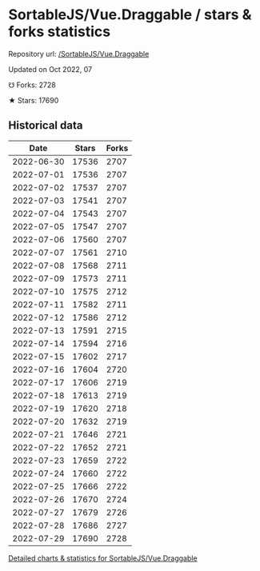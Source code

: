 # SortableJS/Vue.Draggable / stars & forks statistics

Repository url: [/SortableJS/Vue.Draggable](https://github.com/SortableJS/Vue.Draggable)

Updated on Oct 2022, 07

☋ Forks: 2728

★ Stars: 17690

## Historical data
| Date | Stars | Forks |
|------|-------|-------|
| 2022-06-30 | 17536 | 2707 | 
| 2022-07-01 | 17536 | 2707 | 
| 2022-07-02 | 17537 | 2707 | 
| 2022-07-03 | 17541 | 2707 | 
| 2022-07-04 | 17543 | 2707 | 
| 2022-07-05 | 17547 | 2707 | 
| 2022-07-06 | 17560 | 2707 | 
| 2022-07-07 | 17561 | 2710 | 
| 2022-07-08 | 17568 | 2711 | 
| 2022-07-09 | 17573 | 2711 | 
| 2022-07-10 | 17575 | 2712 | 
| 2022-07-11 | 17582 | 2711 | 
| 2022-07-12 | 17586 | 2712 | 
| 2022-07-13 | 17591 | 2715 | 
| 2022-07-14 | 17594 | 2716 | 
| 2022-07-15 | 17602 | 2717 | 
| 2022-07-16 | 17604 | 2720 | 
| 2022-07-17 | 17606 | 2719 | 
| 2022-07-18 | 17613 | 2719 | 
| 2022-07-19 | 17620 | 2718 | 
| 2022-07-20 | 17632 | 2719 | 
| 2022-07-21 | 17646 | 2721 | 
| 2022-07-22 | 17652 | 2721 | 
| 2022-07-23 | 17659 | 2722 | 
| 2022-07-24 | 17660 | 2722 | 
| 2022-07-25 | 17666 | 2722 | 
| 2022-07-26 | 17670 | 2724 | 
| 2022-07-27 | 17679 | 2726 | 
| 2022-07-28 | 17686 | 2727 | 
| 2022-07-29 | 17690 | 2728 | 


[Detailed charts & statistics for SortableJS/Vue.Draggable](https://reviewgithub.com/rep/SortableJS/Vue.Draggable)
